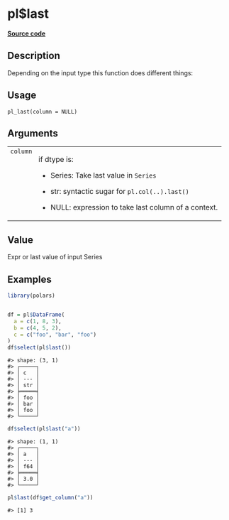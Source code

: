 

# pl$last

[**Source code**](https://github.com/pola-rs/r-polars/tree/5765842071140bd7a822ebb4fd6b0ab652d73f0d/R/functions__lazy.R#L200)

## Description

Depending on the input type this function does different things:

## Usage

<pre><code class='language-R'>pl_last(column = NULL)
</code></pre>

## Arguments

<table>
<tr>
<td style="white-space: nowrap; font-family: monospace; vertical-align: top">
<code id="pl_last_:_column">column</code>
</td>
<td>

if dtype is:

<ul>
<li>

Series: Take last value in <code>Series</code>

</li>
<li>

str: syntactic sugar for
<code style="white-space: pre;">pl.col(..).last()</code>

</li>
<li>

NULL: expression to take last column of a context.

</li>
</ul>
</td>
</tr>
</table>

## Value

Expr or last value of input Series

## Examples

``` r
library(polars)


df = pl$DataFrame(
  a = c(1, 8, 3),
  b = c(4, 5, 2),
  c = c("foo", "bar", "foo")
)
df$select(pl$last())
```

    #> shape: (3, 1)
    #> ┌─────┐
    #> │ c   │
    #> │ --- │
    #> │ str │
    #> ╞═════╡
    #> │ foo │
    #> │ bar │
    #> │ foo │
    #> └─────┘

``` r
df$select(pl$last("a"))
```

    #> shape: (1, 1)
    #> ┌─────┐
    #> │ a   │
    #> │ --- │
    #> │ f64 │
    #> ╞═════╡
    #> │ 3.0 │
    #> └─────┘

``` r
pl$last(df$get_column("a"))
```

    #> [1] 3
